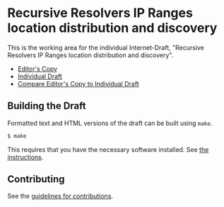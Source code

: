# Recursive Resolvers IP Ranges location distribution and discovery

This is the working area for the individual Internet-Draft, "Recursive Resolvers IP Ranges location distribution and discovery".

* [Editor's Copy](https://chantra.github.io/draft-dns-recursive-iprange-location/#go.draft-bretelle-dnsop-recursive-iprange-location.html)
* [Individual Draft](https://tools.ietf.org/html/draft-bretelle-dnsop-recursive-iprange-location)
* [Compare Editor's Copy to Individual Draft](https://chantra.github.io/draft-dns-recursive-iprange-location/#go.draft-bretelle-dnsop-recursive-iprange-location.diff)

## Building the Draft

Formatted text and HTML versions of the draft can be built using `make`.

```sh
$ make
```

This requires that you have the necessary software installed.  See
[the instructions](https://github.com/martinthomson/i-d-template/blob/master/doc/SETUP.md).


## Contributing

See the
[guidelines for contributions](https://github.com/chantra/draft-dns-recursive-iprange-location/blob/main/CONTRIBUTING.md).
